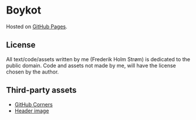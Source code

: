 # Boykot
Hosted on [GitHub Pages](https://frederikstroem.github.io/boykot/).

## License
All text/code/assets written by me (Frederik Holm Strøm) is dedicated to the public domain. Code and assets not made by me, will have the license chosen by the author.

## Third-party assets
- [GitHub Corners](https://github.com/tholman/github-corners)
- [Header image](https://www.facebook.com/events/624527911318832/permalink/626556134449343/)
